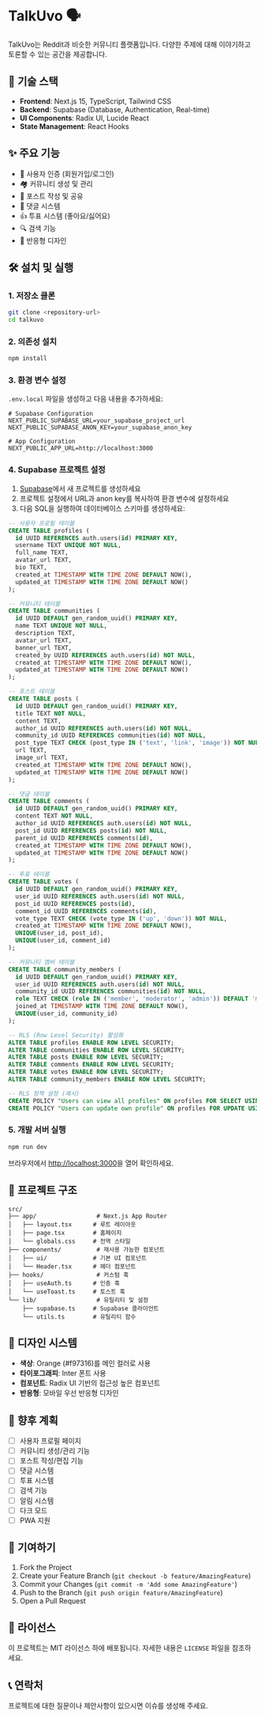 # TalkUvo 🗣️

TalkUvo는 Reddit과 비슷한 커뮤니티 플랫폼입니다. 다양한 주제에 대해 이야기하고 토론할 수 있는 공간을 제공합니다.

## 🚀 기술 스택

- **Frontend**: Next.js 15, TypeScript, Tailwind CSS
- **Backend**: Supabase (Database, Authentication, Real-time)
- **UI Components**: Radix UI, Lucide React
- **State Management**: React Hooks

## ✨ 주요 기능

- 🔐 사용자 인증 (회원가입/로그인)
- 🏘️ 커뮤니티 생성 및 관리
- 📝 포스트 작성 및 공유
- 💬 댓글 시스템
- 👍 투표 시스템 (좋아요/싫어요)
- 🔍 검색 기능
- 📱 반응형 디자인

## 🛠️ 설치 및 실행

### 1. 저장소 클론

```bash
git clone <repository-url>
cd talkuvo
```

### 2. 의존성 설치

```bash
npm install
```

### 3. 환경 변수 설정

`.env.local` 파일을 생성하고 다음 내용을 추가하세요:

```env
# Supabase Configuration
NEXT_PUBLIC_SUPABASE_URL=your_supabase_project_url
NEXT_PUBLIC_SUPABASE_ANON_KEY=your_supabase_anon_key

# App Configuration
NEXT_PUBLIC_APP_URL=http://localhost:3000
```

### 4. Supabase 프로젝트 설정

1. [Supabase](https://supabase.com)에서 새 프로젝트를 생성하세요
2. 프로젝트 설정에서 URL과 anon key를 복사하여 환경 변수에 설정하세요
3. 다음 SQL을 실행하여 데이터베이스 스키마를 생성하세요:

```sql
-- 사용자 프로필 테이블
CREATE TABLE profiles (
  id UUID REFERENCES auth.users(id) PRIMARY KEY,
  username TEXT UNIQUE NOT NULL,
  full_name TEXT,
  avatar_url TEXT,
  bio TEXT,
  created_at TIMESTAMP WITH TIME ZONE DEFAULT NOW(),
  updated_at TIMESTAMP WITH TIME ZONE DEFAULT NOW()
);

-- 커뮤니티 테이블
CREATE TABLE communities (
  id UUID DEFAULT gen_random_uuid() PRIMARY KEY,
  name TEXT UNIQUE NOT NULL,
  description TEXT,
  avatar_url TEXT,
  banner_url TEXT,
  created_by UUID REFERENCES auth.users(id) NOT NULL,
  created_at TIMESTAMP WITH TIME ZONE DEFAULT NOW(),
  updated_at TIMESTAMP WITH TIME ZONE DEFAULT NOW()
);

-- 포스트 테이블
CREATE TABLE posts (
  id UUID DEFAULT gen_random_uuid() PRIMARY KEY,
  title TEXT NOT NULL,
  content TEXT,
  author_id UUID REFERENCES auth.users(id) NOT NULL,
  community_id UUID REFERENCES communities(id) NOT NULL,
  post_type TEXT CHECK (post_type IN ('text', 'link', 'image')) NOT NULL,
  url TEXT,
  image_url TEXT,
  created_at TIMESTAMP WITH TIME ZONE DEFAULT NOW(),
  updated_at TIMESTAMP WITH TIME ZONE DEFAULT NOW()
);

-- 댓글 테이블
CREATE TABLE comments (
  id UUID DEFAULT gen_random_uuid() PRIMARY KEY,
  content TEXT NOT NULL,
  author_id UUID REFERENCES auth.users(id) NOT NULL,
  post_id UUID REFERENCES posts(id) NOT NULL,
  parent_id UUID REFERENCES comments(id),
  created_at TIMESTAMP WITH TIME ZONE DEFAULT NOW(),
  updated_at TIMESTAMP WITH TIME ZONE DEFAULT NOW()
);

-- 투표 테이블
CREATE TABLE votes (
  id UUID DEFAULT gen_random_uuid() PRIMARY KEY,
  user_id UUID REFERENCES auth.users(id) NOT NULL,
  post_id UUID REFERENCES posts(id),
  comment_id UUID REFERENCES comments(id),
  vote_type TEXT CHECK (vote_type IN ('up', 'down')) NOT NULL,
  created_at TIMESTAMP WITH TIME ZONE DEFAULT NOW(),
  UNIQUE(user_id, post_id),
  UNIQUE(user_id, comment_id)
);

-- 커뮤니티 멤버 테이블
CREATE TABLE community_members (
  id UUID DEFAULT gen_random_uuid() PRIMARY KEY,
  user_id UUID REFERENCES auth.users(id) NOT NULL,
  community_id UUID REFERENCES communities(id) NOT NULL,
  role TEXT CHECK (role IN ('member', 'moderator', 'admin')) DEFAULT 'member',
  joined_at TIMESTAMP WITH TIME ZONE DEFAULT NOW(),
  UNIQUE(user_id, community_id)
);

-- RLS (Row Level Security) 활성화
ALTER TABLE profiles ENABLE ROW LEVEL SECURITY;
ALTER TABLE communities ENABLE ROW LEVEL SECURITY;
ALTER TABLE posts ENABLE ROW LEVEL SECURITY;
ALTER TABLE comments ENABLE ROW LEVEL SECURITY;
ALTER TABLE votes ENABLE ROW LEVEL SECURITY;
ALTER TABLE community_members ENABLE ROW LEVEL SECURITY;

-- RLS 정책 설정 (예시)
CREATE POLICY "Users can view all profiles" ON profiles FOR SELECT USING (true);
CREATE POLICY "Users can update own profile" ON profiles FOR UPDATE USING (auth.uid() = id);
```

### 5. 개발 서버 실행

```bash
npm run dev
```

브라우저에서 [http://localhost:3000](http://localhost:3000)을 열어 확인하세요.

## 📁 프로젝트 구조

```
src/
├── app/                 # Next.js App Router
│   ├── layout.tsx      # 루트 레이아웃
│   ├── page.tsx        # 홈페이지
│   └── globals.css     # 전역 스타일
├── components/          # 재사용 가능한 컴포넌트
│   ├── ui/             # 기본 UI 컴포넌트
│   └── Header.tsx      # 헤더 컴포넌트
├── hooks/               # 커스텀 훅
│   ├── useAuth.ts      # 인증 훅
│   └── useToast.ts     # 토스트 훅
└── lib/                 # 유틸리티 및 설정
    ├── supabase.ts     # Supabase 클라이언트
    └── utils.ts        # 유틸리티 함수
```

## 🎨 디자인 시스템

- **색상**: Orange (#f97316)를 메인 컬러로 사용
- **타이포그래피**: Inter 폰트 사용
- **컴포넌트**: Radix UI 기반의 접근성 높은 컴포넌트
- **반응형**: 모바일 우선 반응형 디자인

## 🔮 향후 계획

- [ ] 사용자 프로필 페이지
- [ ] 커뮤니티 생성/관리 기능
- [ ] 포스트 작성/편집 기능
- [ ] 댓글 시스템
- [ ] 투표 시스템
- [ ] 검색 기능
- [ ] 알림 시스템
- [ ] 다크 모드
- [ ] PWA 지원

## 🤝 기여하기

1. Fork the Project
2. Create your Feature Branch (`git checkout -b feature/AmazingFeature`)
3. Commit your Changes (`git commit -m 'Add some AmazingFeature'`)
4. Push to the Branch (`git push origin feature/AmazingFeature`)
5. Open a Pull Request

## 📄 라이선스

이 프로젝트는 MIT 라이선스 하에 배포됩니다. 자세한 내용은 `LICENSE` 파일을 참조하세요.

## 📞 연락처

프로젝트에 대한 질문이나 제안사항이 있으시면 이슈를 생성해 주세요.
